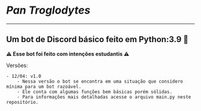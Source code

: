 # *Pan Troglodytes*

<hr/>

## Um bot de Discord básico feito em Python:3.9 🐍

**⚠ Esse bot foi feito com intenções estudantis ⚠**

Versões:

    - 12/04: v1.0
        - Nessa versão o bot se encontra em uma situação que considero mínima para um bot razoável.
        - Ele conta com algumas funções bem básicas porém sólidas.
        - Para informações mais detalhadas acesse o arquivo main.py neste repositório.
